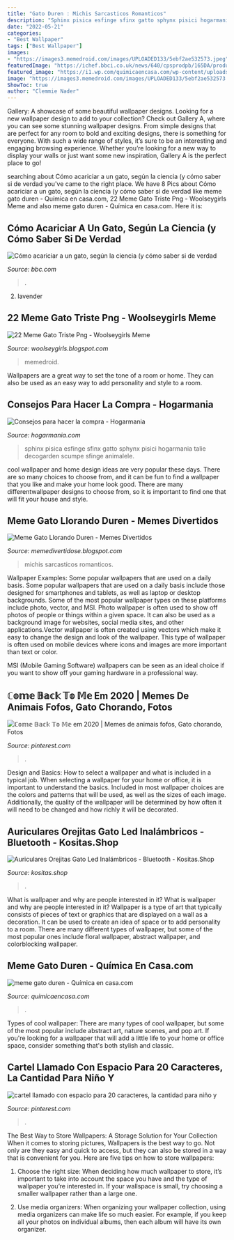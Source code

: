 ```yaml
---
title: "Gato Duren : Michis Sarcasticos Romanticos"
description: "Sphinx pisica esfinge sfinx gatto sphynx pisici hogarmania talie decogarden scumpe sfinge animalele"
date: "2022-05-21"
categories:
- "Best Wallpaper"
tags: ["Best Wallpaper"]
images:
- "https://images3.memedroid.com/images/UPLOADED133/5ebf2ae532573.jpeg"
featuredImage: "https://ichef.bbci.co.uk/news/640/cpsprodpb/165DA/production/_108101619_gettyimages-940692934.jpg"
featured_image: "https://i1.wp.com/quimicaencasa.com/wp-content/uploads/2020/12/meme-gato-duren.png?fit=1080%2C1080&amp;ssl=1"
image: "https://images3.memedroid.com/images/UPLOADED133/5ebf2ae532573.jpeg"
ShowToc: true
author: "Clemmie Nader"
---
```



Gallery: A showcase of some beautiful wallpaper designs.
Looking for a new wallpaper design to add to your collection? Check out Gallery A, where you can see some stunning wallpaper designs. From simple designs that are perfect for any room to bold and exciting designs, there is something for everyone. With such a wide range of styles, it’s sure to be an interesting and engaging browsing experience. Whether you’re looking for a new way to display your walls or just want some new inspiration, Gallery A is the perfect place to go!
		
		
		
		
		
		
		
	

		
searching about Cómo acariciar a un gato, según la ciencia (y cómo saber si de verdad you've came to the right place. We have 8 Pics about Cómo acariciar a un gato, según la ciencia (y cómo saber si de verdad like meme gato duren - Química en casa.com, 22 Meme Gato Triste Png - Woolseygirls Meme and also meme gato duren - Química en casa.com. Here it is:
		
    
## Cómo Acariciar A Un Gato, Según La Ciencia (y Cómo Saber Si De Verdad

<img loading=lazy src="https://ichef.bbci.co.uk/news/640/cpsprodpb/165DA/production/_108101619_gettyimages-940692934.jpg" onerror="this.onerror=null;this.src='https://tse2.mm.bing.net/th?id=OIP.0OzlAMRN69wX5ApG4Z_vVgHaEK&amp;pid=15.1';" alt="Cómo acariciar a un gato, según la ciencia (y cómo saber si de verdad">

_Source: bbc.com_

>. 

	

2. lavender 

    
## 22 Meme Gato Triste Png - Woolseygirls Meme

<img loading=lazy src="https://images3.memedroid.com/images/UPLOADED133/5ebf2ae532573.jpeg" onerror="this.onerror=null;this.src='https://tse1.mm.bing.net/th?id=OIP.zwayrfsOHK1gfoBqUPIi6AHaHj&amp;pid=15.1';" alt="22 Meme Gato Triste Png - Woolseygirls Meme">

_Source: woolseygirls.blogspot.com_

>memedroid. 

	

Wallpapers are a great way to set the tone of a room or home. They can also be used as an easy way to add personality and style to a room.

    
## Consejos Para Hacer La Compra - Hogarmania

<img loading=lazy src="http://www.hogarmania.com/archivos/201509/cuidados-gato-esfinge-416x236x80xX.jpg" onerror="this.onerror=null;this.src='https://tse1.mm.bing.net/th?id=OIP.-v_fXTojNGz_GWwKATz3iQHaEM&amp;pid=15.1';" alt="Consejos para hacer la compra - Hogarmania">

_Source: hogarmania.com_

>sphinx pisica esfinge sfinx gatto sphynx pisici hogarmania talie decogarden scumpe sfinge animalele. 

	

cool wallpaper and home design ideas are very popular these days. There are so many choices to choose from, and it can be fun to find a wallpaper that you like and make your home look good. There are many differentwallpaper designs to choose from, so it is important to find one that will fit your house and style.

    
## Meme Gato Llorando Duren - Memes Divertidos

<img loading=lazy src="https://i.pinimg.com/originals/08/68/43/086843e5a77089c22964874675699e8e.jpg" onerror="this.onerror=null;this.src='https://tse4.mm.bing.net/th?id=OIP.ODrSB2UOOkYC5eDBPuTepgHaHb&amp;pid=15.1';" alt="Meme Gato Llorando Duren - Memes Divertidos">

_Source: memedivertidose.blogspot.com_

>michis sarcasticos romanticos. 

	

Wallpaper Examples: Some popular wallpapers that are used on a daily basis.
Some popular wallpapers that are used on a daily basis include those designed for smartphones and tablets, as well as laptop or desktop backgrounds. Some of the most popular wallpaper types on these platforms include photo, vector, and MSI. 
Photo wallpaper is often used to show off photos of people or things within a given space. It can also be used as a background image for websites, social media sites, and other applications.Vector wallpaper is often created using vectors which make it easy to change the design and look of the wallpaper. This type of wallpaper is often used on mobile devices where icons and images are more important than text or color. 

MSI (Mobile Gaming Software) wallpapers can be seen as an ideal choice if you want to show off your gaming hardware in a professional way.

    
## ℂ𝕠𝕞𝕖 𝔹𝕒𝕔𝕜 𝕋𝕠 𝕄𝕖 Em 2020 | Memes De Animais Fofos, Gato Chorando, Fotos

<img loading=lazy src="https://i.pinimg.com/736x/a7/42/4d/a7424dca0be2c24baf47df20130433cd.jpg" onerror="this.onerror=null;this.src='https://tse4.mm.bing.net/th?id=OIP.ztM_ASq7GVzuzurOHqKgPgHaFs&amp;pid=15.1';" alt="ℂ𝕠𝕞𝕖 𝔹𝕒𝕔𝕜 𝕋𝕠 𝕄𝕖 em 2020 | Memes de animais fofos, Gato chorando, Fotos">

_Source: pinterest.com_

>. 

	

Design and Basics: How to select a wallpaper and what is included in a typical job.
When selecting a wallpaper for your home or office, it is important to understand the basics. Included in most wallpaper choices are the colors and patterns that will be used, as well as the sizes of each image. Additionally, the quality of the wallpaper will be determined by how often it will need to be changed and how richly it will be decorated.

    
## Auriculares Orejitas Gato Led Inalámbricos - Bluetooth - Kositas.Shop

<img loading=lazy src="https://kositas.shop/wp-content/uploads/2020/11/auriculares-orejitas-led-4-1024x990.jpg" onerror="this.onerror=null;this.src='https://tse3.mm.bing.net/th?id=OIP.T6m_o8J-5vK31wQ_peemPwHaHK&amp;pid=15.1';" alt="Auriculares Orejitas Gato Led Inalámbricos - Bluetooth - Kositas.Shop">

_Source: kositas.shop_

>. 

	

What is wallpaper and why are people interested in it?
What is wallpaper and why are people interested in it?
Wallpaper is a type of art that typically consists of pieces of text or graphics that are displayed on a wall as a decoration. It can be used to create an idea of space or to add personality to a room. There are many different types of wallpaper, but some of the most popular ones include floral wallpaper, abstract wallpaper, and colorblocking wallpaper.

    
## Meme Gato Duren - Química En Casa.com

<img loading=lazy src="https://i1.wp.com/quimicaencasa.com/wp-content/uploads/2020/12/meme-gato-duren.png?fit=1080%2C1080&amp;ssl=1" onerror="this.onerror=null;this.src='https://tse2.mm.bing.net/th?id=OIP.stFUB1SAL20zi2a-8e4DawHaHa&amp;pid=15.1';" alt="meme gato duren - Química en casa.com">

_Source: quimicaencasa.com_

>. 

	

Types of cool wallpaper:
There are many types of cool wallpaper, but some of the most popular include abstract art, nature scenes, and pop art. If you're looking for a wallpaper that will add a little life to your home or office space, consider something that's both stylish and classic.

    
## Cartel Llamado Con Espacio Para 20 Caracteres, La Cantidad Para Niño Y

<img loading=lazy src="https://i.pinimg.com/originals/e8/0c/da/e80cda423088ec9c6d06b0c9ac95c9cc.gif" onerror="this.onerror=null;this.src='https://tse1.mm.bing.net/th?id=OIP.6AzaQjCI7JxtBrDJrJXJzAHaHa&amp;pid=15.1';" alt="cartel llamado con espacio para 20 caracteres, la cantidad para niño y">

_Source: pinterest.com_

>. 

	

The Best Way to Store Wallpapers: A Storage Solution for Your Collection
When it comes to storing pictures, Wallpapers is the best way to go. Not only are they easy and quick to access, but they can also be stored in a way that is convenient for you. Here are five tips on how to store wallpapers:
1) Choose the right size: When deciding how much wallpaper to store, it’s important to take into account the space you have and the type of wallpaper you’re interested in. If your wallspace is small, try choosing a smaller wallpaper rather than a large one.

2) Use media organizers: When organizing your wallpaper collection, using media organizers can make life so much easier. For example, if you keep all your photos on individual albums, then each album will have its own organizer.

